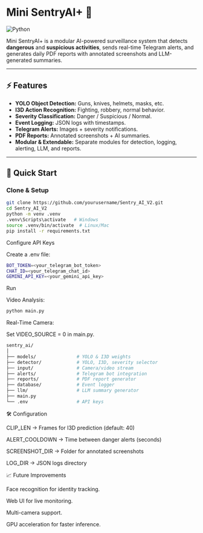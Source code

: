 # Mini SentryAI+ 🚨

![Python](https://img.shields.io/badge/python-3.10+-blue)


Mini SentryAI+ is a modular AI-powered surveillance system that detects **dangerous** and **suspicious activities**, sends real-time Telegram alerts, and generates daily PDF reports with annotated screenshots and LLM-generated summaries.

---

## ⚡ Features

- **YOLO Object Detection:** Guns, knives, helmets, masks, etc.
- **I3D Action Recognition:** Fighting, robbery, normal behavior.
- **Severity Classification:** Danger / Suspicious / Normal.
- **Event Logging:** JSON logs with timestamps.
- **Telegram Alerts:** Images + severity notifications.
- **PDF Reports:** Annotated screenshots + AI summaries.
- **Modular & Extendable:** Separate modules for detection, logging, alerting, LLM, and reports.

---

## 🚀 Quick Start

### Clone & Setup

```bash
git clone https://github.com/yourusername/Sentry_AI_V2.git
cd Sentry_AI_V2
python -m venv .venv
.venv\Scripts\activate   # Windows
source .venv/bin/activate  # Linux/Mac
pip install -r requirements.txt

```

Configure API Keys

Create a .env file:

```bash
BOT_TOKEN=<your_telegram_bot_token>
CHAT_ID=<your_telegram_chat_id>
GEMINI_API_KEY=<your_gemini_api_key>
```

Run

Video Analysis:

```bash
python main.py
```

Real-Time Camera:

Set VIDEO_SOURCE = 0 in main.py.
```bash
sentry_ai/
│
├── models/               # YOLO & I3D weights
├── detector/             # YOLO, I3D, severity selector
├── input/                # Camera/video stream
├── alerts/               # Telegram bot integration
├── reports/              # PDF report generator
├── database/             # Event logger
├── llm/                  # LLM summary generator
├── main.py
└── .env                  # API keys
```


🛠 Configuration

CLIP_LEN → Frames for I3D prediction (default: 40)

ALERT_COOLDOWN → Time between danger alerts (seconds)

SCREENSHOT_DIR → Folder for annotated screenshots

LOG_DIR → JSON logs directory

📈 Future Improvements

Face recognition for identity tracking.

Web UI for live monitoring.

Multi-camera support.

GPU acceleration for faster inference.